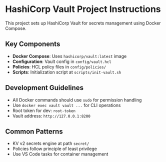 <!-- Use this file to provide workspace-specific custom instructions to Copilot. For more details, visit https://code.visualstudio.com/docs/copilot/copilot-customization#_use-a-githubcopilotinstructionsmd-file -->

# HashiCorp Vault Project Instructions

This project sets up HashiCorp Vault for secrets management using Docker Compose.

## Key Components

- **Docker Compose**: Uses `hashicorp/vault:latest` image
- **Configuration**: Vault config in `config/vault.hcl`
- **Policies**: HCL policy files in `config/policies/`
- **Scripts**: Initialization script at `scripts/init-vault.sh`

## Development Guidelines

- All Docker commands should use `sudo` for permission handling
- Use `docker exec vault vault ...` for CLI operations
- Root token for dev: `root-token`
- Vault address: `http://127.0.0.1:8200`

## Common Patterns

- KV v2 secrets engine at path `secret/`
- Policies follow principle of least privilege
- Use VS Code tasks for container management
